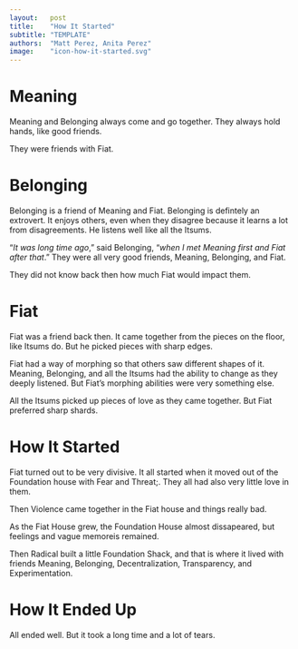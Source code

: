 ```yaml
---
layout:   post
title:    "How It Started"
subtitle: "TEMPLATE"
authors:  "Matt Perez, Anita Perez"
image:    "icon-how-it-started.svg"
---
```


<div style='display:none; '>
 <p>Meaning is the shortest of the Itsums who lived in the Foundation House. It is also the one that stands higher.</p>
 <p>You would call it a deep introvert.</p>
</div>

<h1>Meaning</h1>
 <p>Meaning and Belonging always come and go together. They always hold hands, like good friends.</p>
 <p>They were friends with Fiat.</p>

<h1>Belonging</h1>
 <p>Belonging is a friend of Meaning and Fiat. Belonging is defintely an extrovert. It enjoys others, even when they disagree because it learns a lot from disagreements. He listens well like all the Itsums.</p>
 <p>&ldquo;<em>It was long time ago</em>,&rdquo; said Belonging, &ldquo;<em>when I met Meaning first and Fiat after that</em>.&rdquo; They were all very good friends, Meaning, Belonging, and Fiat.</p>
 <p>They did not know back then how much Fiat would impact them.</p>

<h1>Fiat</h1>
 <p>Fiat was a friend back then. It came together from the pieces on the floor, like Itsums do. But he picked pieces with sharp edges.</p>
 <p>Fiat had a way of morphing so that others saw different shapes of it. Meaning, Belonging, and all the Itsums had the ability to change as they deeply listened. But Fiat&rsquo;s morphing abilities were very something else.
 <p>All the Itsums picked up pieces of love as they came together. But Fiat preferred sharp shards.</p>

<h1>How It Started</h1>
 <p>Fiat turned out to be very divisive. It all started when it moved out of the Foundation house with Fear and Threat;. They all had also very little love in them.</p>
 <p>Then Violence came together in the Fiat house and things really bad.</p>
 <p>As the Fiat House grew, the Foundation House almost dissapeared, but feelings and vague memoreis remained.</p>
 <p>Then Radical built a little Foundation Shack, and that is where it lived with friends Meaning, Belonging, Decentralization, Transparency, and Experimentation.</p>

<h1>How It Ended Up</h1>
 <p>All ended well. But it took a long time and a lot of tears.</p>